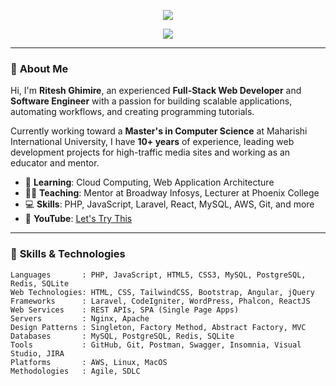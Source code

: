<!-- Banner Image -->
<p align="center">
  <img src="https://capsule-render.vercel.app/api?type=waving&color=0:0a192f,100:00c6ff&height=200&section=header&text=Hi,%20I'm%20Ritesh%20Ghimire!%20👨‍💻&fontSize=35&fontAlign=middle" />
</p>

<p align="center">
  <img src="https://readme-typing-svg.herokuapp.com/?lines=Full-Stack+Web+Developer;%20Software%20Engineer;%20Educator;%20YouTuber;%20Trainer;&center=true&width=500&height=40" />
</p>

---

### 👋 **About Me**

Hi, I'm **Ritesh Ghimire**, an experienced **Full-Stack Web Developer** and **Software Engineer** with a passion for building scalable applications, automating workflows, and creating programming tutorials.

Currently working toward a **Master's in Computer Science** at Maharishi International University, I have **10+ years** of experience, leading web development projects for high-traffic media sites and working as an educator and mentor.

- 🌱 **Learning**: Cloud Computing, Web Application Architecture
- 👨‍🏫 **Teaching**: Mentor at Broadway Infosys, Lecturer at Phoenix College
- 💻 **Skills**: PHP, JavaScript, Laravel, React, MySQL, AWS, Git, and more
- 🎥 **YouTube**: [Let's Try This](https://www.youtube.com/c/LetsTryThis)

---

### 🧠 **Skills & Technologies**

```plaintext
Languages       : PHP, JavaScript, HTML5, CSS3, MySQL, PostgreSQL, Redis, SQLite
Web Technologies: HTML, CSS, TailwindCSS, Bootstrap, Angular, jQuery
Frameworks      : Laravel, CodeIgniter, WordPress, Phalcon, ReactJS
Web Services    : REST APIs, SPA (Single Page Apps)
Servers         : Nginx, Apache
Design Patterns : Singleton, Factory Method, Abstract Factory, MVC
Databases       : MySQL, PostgreSQL, Redis, SQLite
Tools           : GitHub, Git, Postman, Swagger, Insomnia, Visual Studio, JIRA
Platforms       : AWS, Linux, MacOS
Methodologies   : Agile, SDLC

